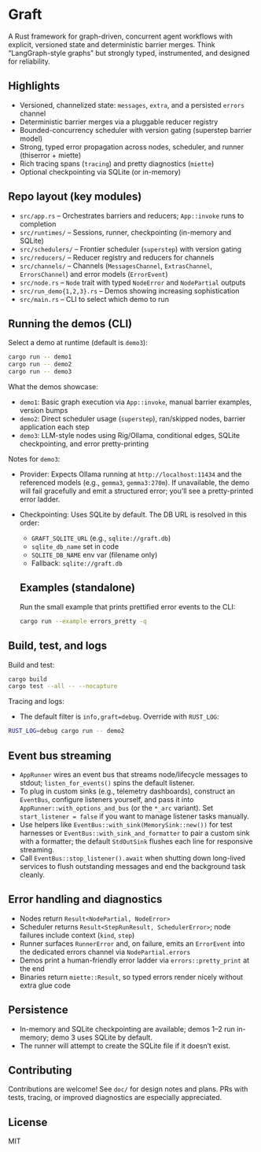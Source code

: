 # Graft

A Rust framework for graph-driven, concurrent agent workflows with explicit, versioned state and deterministic barrier merges. Think “LangGraph-style graphs” but strongly typed, instrumented, and designed for reliability.

## Highlights

- Versioned, channelized state: `messages`, `extra`, and a persisted `errors` channel
- Deterministic barrier merges via a pluggable reducer registry
- Bounded-concurrency scheduler with version gating (superstep barrier model)
- Strong, typed error propagation across nodes, scheduler, and runner (thiserror + miette)
- Rich tracing spans (`tracing`) and pretty diagnostics (`miette`)
- Optional checkpointing via SQLite (or in-memory)

## Repo layout (key modules)

- `src/app.rs` – Orchestrates barriers and reducers; `App::invoke` runs to completion
- `src/runtimes/` – Sessions, runner, checkpointing (in-memory and SQLite)
- `src/schedulers/` – Frontier scheduler (`superstep`) with version gating
- `src/reducers/` – Reducer registry and reducers for channels
- `src/channels/` – Channels (`MessagesChannel`, `ExtrasChannel`, `ErrorsChannel`) and error models (`ErrorEvent`)
- `src/node.rs` – `Node` trait with typed `NodeError` and `NodePartial` outputs
- `src/run_demo{1,2,3}.rs` – Demos showing increasing sophistication
- `src/main.rs` – CLI to select which demo to run

## Running the demos (CLI)

Select a demo at runtime (default is `demo3`):

```bash
cargo run -- demo1
cargo run -- demo2
cargo run -- demo3
```

What the demos showcase:

- `demo1`: Basic graph execution via `App::invoke`, manual barrier examples, version bumps
- `demo2`: Direct scheduler usage (`superstep`), ran/skipped nodes, barrier application each step
- `demo3`: LLM-style nodes using Rig/Ollama, conditional edges, SQLite checkpointing, and error pretty-printing

Notes for `demo3`:

- Provider: Expects Ollama running at `http://localhost:11434` and the referenced models (e.g., `gemma3`, `gemma3:270m`). If unavailable, the demo will fail gracefully and emit a structured error; you’ll see a pretty-printed error ladder.
- Checkpointing: Uses SQLite by default. The DB URL is resolved in this order:
  - `GRAFT_SQLITE_URL` (e.g., `sqlite://graft.db`)
  - `sqlite_db_name` set in code
  - `SQLITE_DB_NAME` env var (filename only)
  - Fallback: `sqlite://graft.db`

  ## Examples (standalone)

  Run the small example that prints prettified error events to the CLI:

  ```bash
  cargo run --example errors_pretty -q
  ```

## Build, test, and logs

Build and test:

```bash
cargo build
cargo test --all -- --nocapture
```

Tracing and logs:

- The default filter is `info,graft=debug`. Override with `RUST_LOG`:

```bash
RUST_LOG=debug cargo run -- demo2
```

## Event bus streaming

- `AppRunner` wires an event bus that streams node/lifecycle messages to stdout; `listen_for_events()` spins the default listener.
- To plug in custom sinks (e.g., telemetry dashboards), construct an `EventBus`, configure listeners yourself, and pass it into `AppRunner::with_options_and_bus` (or the `*_arc` variant). Set `start_listener = false` if you want to manage listener tasks manually.
- Use helpers like `EventBus::with_sink(MemorySink::new())` for test harnesses or `EventBus::with_sink_and_formatter` to pair a custom sink with a formatter; the default `StdOutSink` flushes each line for responsive streaming.
- Call `EventBus::stop_listener().await` when shutting down long-lived services to flush outstanding messages and end the background task cleanly.

## Error handling and diagnostics

- Nodes return `Result<NodePartial, NodeError>`
- Scheduler returns `Result<StepRunResult, SchedulerError>`; node failures include context (`kind`, `step`)
- Runner surfaces `RunnerError` and, on failure, emits an `ErrorEvent` into the dedicated errors channel via `NodePartial.errors`
- Demos print a human-friendly error ladder via `errors::pretty_print` at the end
- Binaries return `miette::Result`, so typed errors render nicely without extra glue code

## Persistence

- In-memory and SQLite checkpointing are available; demos 1–2 run in-memory; demo 3 uses SQLite by default.
- The runner will attempt to create the SQLite file if it doesn’t exist.

## Contributing

Contributions are welcome! See `doc/` for design notes and plans. PRs with tests, tracing, or improved diagnostics are especially appreciated.

## License

MIT
